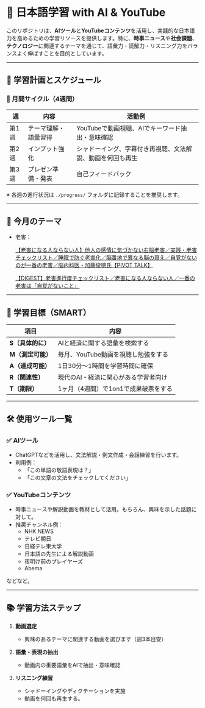 # 🌸 日本語学習 with AI & YouTube

このリポジトリは、**AIツール**と**YouTubeコンテンツ**を活用し、実践的な日本語力を高めるための学習リソースを提供します。特に、**時事ニュース**や**社会課題**、**テクノロジー**に関連するテーマを通じて、語彙力・読解力・リスニング力をバランスよく伸ばすことを目的としています。

---

## 📅 学習計画とスケジュール

### 🔁 月間サイクル（4週間）

| 週 | 内容 | 活動例 |
|----|------|--------|
| 第1週 | テーマ理解・語彙習得 | YouTubeで動画視聴、AIでキーワード抽出・意味確認 |
| 第2週 | インプット強化 | シャドーイング、字幕付き再視聴、文法解説、動画を何回も再生 |
| 第3週 | プレゼン準備・発表 | 自己フィードバック |

※ 各週の進行状況は `./progress/` フォルダに記録することを推奨します。

---

## 🎯 今月のテーマ

- 老害：　

    [【老害になる人ならない人】他人の感情に気づかない右脳老害／実践・老害チェックリスト／睡眠で防ぐ老害化／脳番地で異なる脳の衰え／自覚がないのが一番の老害／脳内科医・加藤俊徳氏【PIVOT TALK】](https://www.youtube.com/watch?v=LbzYXaf4JHM&t=622s)

    [【DIGEST】老害進行度チェックリスト／老害になる人ならない人／一番の老害は「自覚がないこと」](https://www.youtube.com/watch?v=ibnIXC_S9XU)
---

## 🧭 学習目標（SMART）

| 項目 | 内容 |
|------|------|
| **S（具体的に）** | AIと経済に関する語彙を検索する |
| **M（測定可能）** | 毎月、YouTube動画を視聴し勉強をする |
| **A（達成可能）** | 1日30分〜1時間を学習時間に確保 |
| **R（関連性）** | 現代のAI・経済に関心がある学習者向け |
| **T（期限）** | 1ヶ月（4週間）で1on1で成果破票をする |

---

## 🛠 使用ツール一覧

### ✅ AIツール
- ChatGPTなどを活用し、文法解説・例文作成・会話練習を行います。
- 利用例：
  - 「この単語の敬語表現は？」
  - 「この文章の文法をチェックしてください」

### ✅ YouTubeコンテンツ
- 時事ニュースや解説動画を教材として活用。もちろん、興味を示した話題に対して。
- 推奨チャンネル例：
  - NHK NEWS
  - テレビ朝日
  - 日経テレ東大学
  - 日本語の先生による解説動画
  - 夜明け前のプレイヤーズ
  - Abema

などなど。

---

## 📚 学習方法ステップ

1. **動画選定**
   - 興味のあるテーマに関連する動画を選びます（週3本目安）

2. **語彙・表現の抽出**
   - 動画内の重要語彙をAIで抽出・意味確認

3. **リスニング練習**
   - シャドーイングやディクテーションを実施
   - 動画を何回も再生する。

